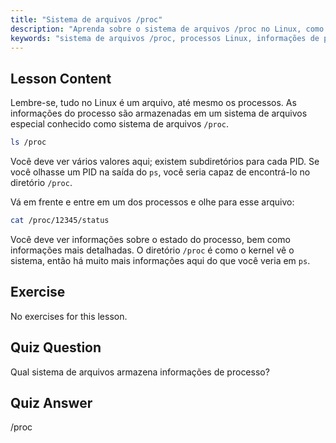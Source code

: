 ```yaml
---
title: "Sistema de arquivos /proc"
description: "Aprenda sobre o sistema de arquivos /proc no Linux, como ele armazena informações de processo e sua estrutura. Explore detalhes de processo com este guia essencial do Linux."
keywords: "sistema de arquivos /proc, processos Linux, informações de processo, tutorial Linux, Linux para iniciantes, guia Linux"
---
```


## Lesson Content

Lembre-se, tudo no Linux é um arquivo, até mesmo os processos. As informações do processo são armazenadas em um sistema de arquivos especial conhecido como sistema de arquivos `/proc`.

```bash
ls /proc
```

Você deve ver vários valores aqui; existem subdiretórios para cada PID. Se você olhasse um PID na saída do `ps`, você seria capaz de encontrá-lo no diretório `/proc`.

Vá em frente e entre em um dos processos e olhe para esse arquivo:

```bash
cat /proc/12345/status
```

Você deve ver informações sobre o estado do processo, bem como informações mais detalhadas. O diretório `/proc` é como o kernel vê o sistema, então há muito mais informações aqui do que você veria em `ps`.

## Exercise

No exercises for this lesson.

## Quiz Question

Qual sistema de arquivos armazena informações de processo?

## Quiz Answer

/proc

